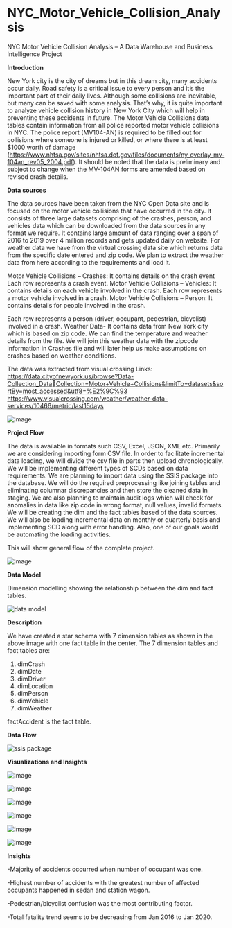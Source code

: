 # NYC_Motor_Vehicle_Collision_Analysis

NYC Motor Vehicle Collision Analysis – A Data Warehouse and Business Intelligence Project


**Introduction**

New York city is the city of dreams but in this dream city, many accidents occur daily. Road safety is a 
critical issue to every person and it’s the important part of their daily lives. Although some collisions are 
inevitable, but many can be saved with some analysis. That’s why, it is quite important to analyze 
vehicle collision history in New York City which will help in preventing these accidents in future.
The Motor Vehicle Collisions data tables contain information from all police reported motor vehicle 
collisions in NYC. The police report (MV104-AN) is required to be filled out for collisions where someone 
is injured or killed, or where there is at least $1000 worth of damage 
(https://www.nhtsa.gov/sites/nhtsa.dot.gov/files/documents/ny_overlay_mv-104an_rev05_2004.pdf). 
It should be noted that the data is preliminary and subject to change when the MV-104AN forms are 
amended based on revised crash details.

**Data sources**

The data sources have been taken from the NYC Open Data site and is focused on the motor vehicle 
collisions that have occurred in the city. It consists of three large datasets comprising of the crashes, 
person, and vehicles data which can be downloaded from the data sources in any format we require. It 
contains large amount of data ranging over a span of 2016 to 2019 over 4 million records and gets 
updated daily on website.
For weather data we have from the virtual crossing data site which returns data from the specific date 
entered and zip code. We plan to extract the weather data from here according to the requirements and load it.

Motor Vehicle Collisions – Crashes: It contains details on the crash event Each row represents a crash event. 
Motor Vehicle Collisions – Vehicles: It contains details on each vehicle involved in the crash. Each row 
represents a motor vehicle involved in a crash. 
Motor Vehicle Collisions – Person: It contains details for people involved in the crash. 

Each row represents a person (driver, occupant, pedestrian, bicyclist) involved in a crash.
Weather Data- It contains data from New York city which is based on zip code. We can find the 
temperature and weather details from the file. We will join this weather data with the zipcode 
information in Crashes file and will later help us make assumptions on crashes based on weather 
conditions. 

The data was extracted from visual crossing 
Links: https://data.cityofnewyork.us/browse?Data-Collection_DataCollection=Motor+Vehicle+Collisions&limitTo=datasets&sortBy=most_accessed&utf8=%E2%9C%93
https://www.visualcrossing.com/weather/weather-data-services/10466/metric/last15days



![image](https://user-images.githubusercontent.com/29515861/191560281-62d00d9e-a44b-4f03-b4f5-de2149e5fab9.png)


**Project Flow**

The data is available in formats such CSV, Excel, JSON, XML etc. Primarily we are considering importing 
form CSV file. In order to facilitate incremental data loading, we will divide the csv file in parts then 
upload chronologically. We will be implementing different types of SCDs based on data requirements. 
We are planning to import data using the SSIS package into the database. We will do the required 
preprocessing like joining tables and eliminating columnar discrepancies and then store the cleaned data 
in staging. We are also planning to maintain audit logs which will check for anomalies in data like zip 
code in wrong format, null values, invalid formats. We will be creating the dim and the fact tables based 
of the data sources. We will also be loading incremental data on monthly or quarterly basis and 
implementing SCD along with error handling. Also, one of our goals would be automating the loading 
activities.

This will show general flow of the complete project.

![image](https://user-images.githubusercontent.com/29515861/191560522-7f93f161-471d-4243-b24e-a7c686814278.png)

**Data Model**

Dimension modelling showing the relationship between the dim and fact tables.

![data model](https://user-images.githubusercontent.com/29515861/191560761-59013b19-be1b-4fbd-8477-b1c0df8bd232.jpg)


**Description**

We have created a star schema with 7 dimension tables as shown in the above image with one fact table 
in the center. The 7 dimension tables and fact tables are:
1. dimCrash
2. dimDate
3. dimDriver
4. dimLocation
5. dimPerson
6. dimVehicle
7. dimWeather

factAccident is the fact table.

**Data Flow**

![ssis package](https://user-images.githubusercontent.com/29515861/191561131-131374c6-077b-41cd-9035-cddfdf74af88.png)


**Visualizations and Insights**

![image](https://user-images.githubusercontent.com/29515861/191564254-dcc8eae2-a258-4e8d-b78e-72d9d6f96b36.png)

![image](https://user-images.githubusercontent.com/29515861/191564369-d8aa8900-a399-4456-adf7-392bb5d69a93.png)

![image](https://user-images.githubusercontent.com/29515861/191564533-ff5c73a8-386d-49e4-982a-e35f8e42a613.png)

![image](https://user-images.githubusercontent.com/29515861/191564620-a9dea17d-53d3-4ae1-833d-db2b9434a5c3.png)

![image](https://user-images.githubusercontent.com/29515861/191564751-75c31600-efee-4071-9c35-b3559b96cc06.png)

![image](https://user-images.githubusercontent.com/29515861/191564825-a95dbc91-509f-4baa-a6d0-39b299c3916b.png)


**Insights**

-Majority of accidents occurred when number of occupant was one.

-Highest number of accidents with the greatest number of affected occupants happened in sedan and station wagon.

-Pedestrian/bicyclist confusion was the most contributing factor.

-Total fatality trend seems to be decreasing from Jan 2016 to Jan 2020.





